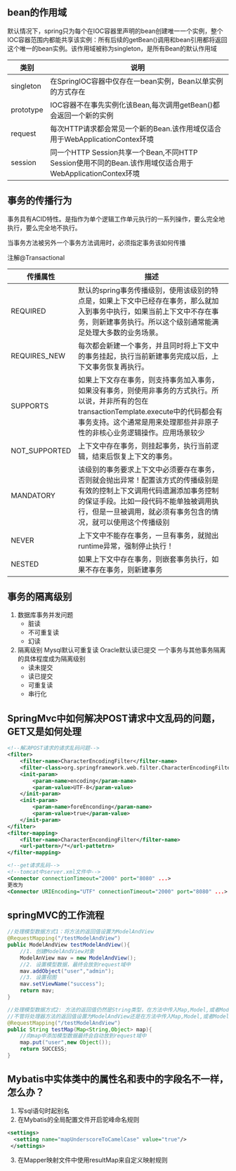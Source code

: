 <!--
 * @Author: your name
 * @Date: 2020-06-10 22:34:54
 * @LastEditTime: 2020-06-11 16:14:48
 * @LastEditors: Please set LastEditors
 * @Description: In User Settings Edit
 * @FilePath: \GitHubnotebook\面试题笔记\spring.md
--> 

## bean的作用域

默认情况下，spring只为每个在IOC容器里声明的bean创建唯一一个实例，整个IOC容器范围内都能共享该实例：所有后续的getBean()调用和bean引用都将返回这个唯一的bean实例。该作用域被称为singleton，是所有Bean的默认作用域

|类别|说明|
|--|--|
|singleton|在SpringIOC容器中仅存在一bean实例，Bean以单实例的方式存在|
|prototype|IOC容器不在事先实例化该Bean,每次调用getBean()都会返回一个新的实例|
|request|每次HTTP请求都会常见一个新的Bean.该作用域仅适合用于WebApplicationContex环境|
|session|同一个HTTP Session共享一个Bean,不同HTTP Session使用不同的Bean.该作用域仅适合用于WebApplicationContex环境|

## 事务的传播行为

事务具有ACID特性。是指作为单个逻辑工作单元执行的一系列操作，要么完全地执行，要么完全地不执行。

当事务方法被另外一个事务方法调用时，必须指定事务该如何传播

注解@Transactional

|传播属性|描述|
|--|--|
|REQUIRED|默认的spring事务传播级别，使用该级别的特点是，如果上下文中已经存在事务，那么就加入到事务中执行，如果当前上下文中不存在事务，则新建事务执行。所以这个级别通常能满足处理大多数的业务场景。|
|REQUIRES_NEW|每次都会新建一个事务，并且同时将上下文中的事务挂起，执行当前新建事务完成以后，上下文事务恢复再执行。|
|SUPPORTS|如果上下文存在事务，则支持事务加入事务，如果没有事务，则使用非事务的方式执行。所以说，并非所有的包在transactionTemplate.execute中的代码都会有事务支持。这个通常是用来处理那些并非原子性的非核心业务逻辑操作。应用场景较少|
|NOT_SUPPORTED|上下文中存在事务，则挂起事务，执行当前逻辑，结束后恢复上下文的事务。|
|MANDATORY|该级别的事务要求上下文中必须要存在事务，否则就会抛出异常！配置该方式的传播级别是有效的控制上下文调用代码遗漏添加事务控制的保证手段。比如一段代码不能单独被调用执行，但是一旦被调用，就必须有事务包含的情况，就可以使用这个传播级别|
|NEVER|上下文中不能存在事务，一旦有事务，就抛出runtime异常，强制停止执行！|
|NESTED|如果上下文中存在事务，则嵌套事务执行，如果不存在事务，则新建事务|

## 事务的隔离级别

1. 数据库事务并发问题
    - 脏读
    - 不可重复读
    - 幻读
2. 隔离级别 Mysql默认可重复读 Oracle默认读已提交
   一个事务与其他事务隔离的具体程度成为隔离级别
   - 读未提交
   - 读已提交
   - 可重复读
   - 串行化

## SpringMvc中如何解决POST请求中文乱码的问题，GET又是如何处理

```xml
<!--解决POST请求的请求乱码问题-->
<filter>
    <filter-name>CharacterEncodingFilter</filter-name>
    <filter-class>org.springframework.web.filter.CharacterEncodingFilter</filter-class>
    <init-param>
        <param-name>encoding</param-name>
        <param-value>UTF-8</param-value>
    </init-param>
    <init-param>
        <param-name>foreEnconding</param-name>
        <param-value>true</param-value>
    </init-param>
</filter>
<filter-mapping>
    <filter-name>CharacterEncondingFilter</filter-name>
    <url-pattern>/*</url-pattetrn>
</filter-mapping>
```

```xml
<!--get请求乱码-->
<!--tomcat中server.xml文件中-->
<Connector connectionTimeout="2000" port="8080" ...>
更改为
<Connector URIEncoding="UTF" connectionTimeout="2000" port="8080" ...>
```

## springMVC的工作流程

```java
//处理模型数据方式1：将方法的返回值设置为ModelAndView
@RequestMapping("/testModelAndView")
public ModelAndView testModelAndView(){
    //1. 创建ModelAndView对象
    ModelAnView mav = new ModelAndView();
    //2. 设置模型数据，最终会放到request域中
    mav.addObject("user","admin");
    //3. 设置视图
    mav.setViewName("success");
    return mav;
}
```

```java
//处理模型数据方式2: 方法的返回值仍然是String类型，在方法中传入Map,Model,或者ModelMap
//不管将处理器方法的返回值设置为ModelAndView还是在方法中传入Map,Model,或者ModelMap，SpringMVC都会转换为一个ModelAndView对象
@RequestMapping("/testModelAndView")
public String testMap(Map<String,Object> map){
    //向map中添加模型数据最终会自动放到request域中
    map.put("user",new Object());
    return SUCCESS;
}
```

## Mybatis中实体类中的属性名和表中的字段名不一样，怎么办？

1. 写sql语句时起别名
2. 在Mybatis的全局配置文件开启驼峰命名规则

  ```xml
  <settings>
    <setting name="mapUnderscoreToCamelCase" value="true"/>
   </settings>
  ```

3. 在Mapper映射文件中使用resultMap来自定义映射规则
